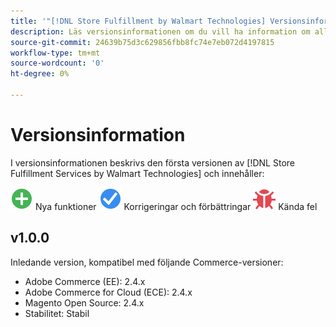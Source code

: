 ```yaml
---
title: '"[!DNL Store Fulfillment by Walmart Technologies] Versionsinformation"'
description: Läs versionsinformationen om du vill ha information om alla [!DNL Store Fulfillment by Walmart Technologies] releaser.
source-git-commit: 24639b75d3c629856fbb8fc74e7eb072d4197815
workflow-type: tm+mt
source-wordcount: '0'
ht-degree: 0%

---
```


# Versionsinformation

I versionsinformationen beskrivs den första versionen av [!DNL Store Fulfillment Services by Walmart Technologies] och innehåller:

![Nytt](../assets/new.svg) Nya funktioner
![Korrigerat problem](../assets/fix.svg) Korrigeringar och förbättringar
![Känt fel](../assets/bug.svg) Kända fel

## v1.0.0

Inledande version, kompatibel med följande Commerce-versioner:

* Adobe Commerce (EE): 2.4.x
* Adobe Commerce for Cloud (ECE): 2.4.x
* Magento Open Source: 2.4.x
* Stabilitet: Stabil

